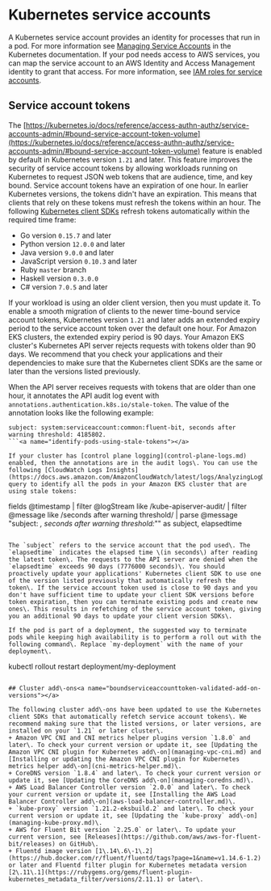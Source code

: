 # Kubernetes service accounts<a name="service-accounts"></a>

A Kubernetes service account provides an identity for processes that run in a pod\. For more information see [Managing Service Accounts](https://kubernetes.io/docs/reference/access-authn-authz/service-accounts-admin) in the Kubernetes documentation\. If your pod needs access to AWS services, you can map the service account to an AWS Identity and Access Management identity to grant that access\. For more information, see [IAM roles for service accounts](iam-roles-for-service-accounts.md)\.

## Service account tokens<a name="service-account-tokens"></a>

The [https://kubernetes.io/docs/reference/access-authn-authz/service-accounts-admin/#bound-service-account-token-volume](https://kubernetes.io/docs/reference/access-authn-authz/service-accounts-admin/#bound-service-account-token-volume) feature is enabled by default in Kubernetes version `1.21` and later\. This feature improves the security of service account tokens by allowing workloads running on Kubernetes to request JSON web tokens that are audience, time, and key bound\. Service account tokens have an expiration of one hour\. In earlier Kubernetes versions, the tokens didn't have an expiration\. This means that clients that rely on these tokens must refresh the tokens within an hour\. The following [Kubernetes client SDKs](https://kubernetes.io/docs/reference/using-api/client-libraries/) refresh tokens automatically within the required time frame:
+ Go version `0.15.7` and later
+ Python version `12.0.0` and later
+ Java version `9.0.0` and later
+ JavaScript version `0.10.3` and later
+ Ruby `master` branch
+ Haskell version `0.3.0.0`
+ C\# version `7.0.5` and later

If your workload is using an older client version, then you must update it\. To enable a smooth migration of clients to the newer time\-bound service account tokens, Kubernetes version `1.21` and later adds an extended expiry period to the service account token over the default one hour\. For Amazon EKS clusters, the extended expiry period is 90 days\. Your Amazon EKS cluster's Kubernetes API server rejects requests with tokens older than 90 days\. We recommend that you check your applications and their dependencies to make sure that the Kubernetes client SDKs are the same or later than the versions listed previously\.

When the API server receives requests with tokens that are older than one hour, it annotates the API audit log event with `annotations.authentication.k8s.io/stale-token`\. The value of the annotation looks like the following example:

```
subject: system:serviceaccount:common:fluent-bit, seconds after warning threshold: 4185802.
```<a name="identify-pods-using-stale-tokens"></a>

If your cluster has [control plane logging](control-plane-logs.md) enabled, then the annotations are in the audit logs\. You can use the following [CloudWatch Logs Insights](https://docs.aws.amazon.com/AmazonCloudWatch/latest/logs/AnalyzingLogData.html) query to identify all the pods in your Amazon EKS cluster that are using stale tokens:

```
fields @timestamp
| filter @logStream like /kube-apiserver-audit/
| filter @message like /seconds after warning threshold/
| parse @message "subject: *, seconds after warning threshold:*\"" as subject, elapsedtime
```

The `subject` refers to the service account that the pod used\. The `elapsedtime` indicates the elapsed time \(in seconds\) after reading the latest token\. The requests to the API server are denied when the `elapsedtime` exceeds 90 days (7776000 seconds)\. You should proactively update your applications' Kubernetes client SDK to use one of the version listed previously that automatically refresh the token\. If the service account token used is close to 90 days and you don't have sufficient time to update your client SDK versions before token expiration, then you can terminate existing pods and create new ones\. This results in refetching of the service account token, giving you an additional 90 days to update your client version SDKs\.

If the pod is part of a deployment, the suggested way to terminate pods while keeping high availability is to perform a roll out with the following command\. Replace `my-deployment` with the name of your deployment\.

```
kubectl rollout restart deployment/my-deployment
```

## Cluster add\-ons<a name="boundserviceaccounttoken-validated-add-on-versions"></a>

The following cluster add\-ons have been updated to use the Kubernetes client SDKs that automatically refetch service account tokens\. We recommend making sure that the listed versions, or later versions, are installed on your `1.21` or later cluster\.
+ Amazon VPC CNI and CNI metrics helper plugins version `1.8.0` and later\. To check your current version or update it, see [Updating the Amazon VPC CNI plugin for Kubernetes add\-on](managing-vpc-cni.md) and [Installing or updating the Amazon VPC CNI plugin for Kubernetes metrics helper add\-on](cni-metrics-helper.md)\.
+ CoreDNS version `1.8.4` and later\. To check your current version or update it, see [Updating the CoreDNS add\-on](managing-coredns.md)\.
+ AWS Load Balancer Controller version `2.0.0` and later\. To check your current version or update it, see [Installing the AWS Load Balancer Controller add\-on](aws-load-balancer-controller.md)\.
+ `kube-proxy` version `1.21.2-eksbuild.2` and later\. To check your current version or update it, see [Updating the `kube-proxy` add\-on](managing-kube-proxy.md)\.
+ AWS for Fluent Bit version `2.25.0` or later\. To update your current version, see [Releases](https://github.com/aws/aws-for-fluent-bit/releases) on GitHub\.
+ Fluentd image version [1\.14\.6\-1\.2](https://hub.docker.com/r/fluent/fluentd/tags?page=1&name=v1.14.6-1.2) or later and Fluentd filter plugin for Kubernetes metadata version [2\.11\.1](https://rubygems.org/gems/fluent-plugin-kubernetes_metadata_filter/versions/2.11.1) or later\. 
